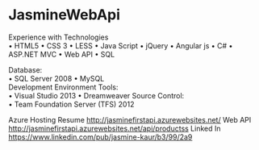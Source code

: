 # JasmineWebApi

Experience with Technologies	
•	HTML5	•	CSS 3	•	LESS
•	Java Script	•	jQuery	•	Angular js
•	C#	•	ASP.NET MVC	•	Web API
•	SQL		

Database:	
•	SQL Server 2008	•	MySQL	
Development Environment Tools:	
•	Visual Studio 2013	•	Dreamweaver 
Source Control:		
•	Team Foundation Server (TFS) 2012

Azure Hosting 
Resume	http://jasminefirstapi.azurewebsites.net/ 
Web API	http://jasminefirstapi.azurewebsites.net/api/productss
Linked In	https://www.linkedin.com/pub/jasmine-kaur/b3/99/2a9

